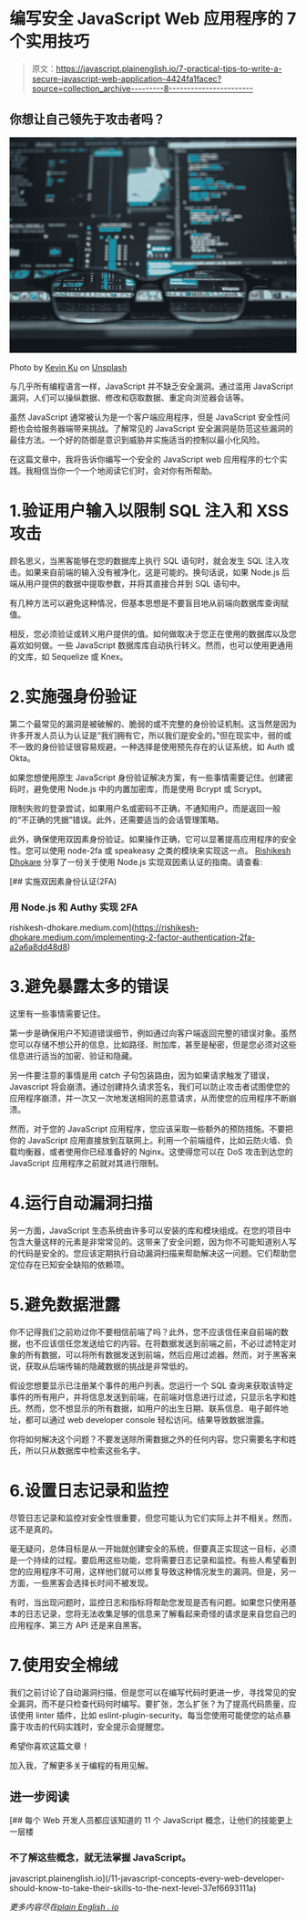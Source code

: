 # 编写安全 JavaScript Web 应用程序的 7 个实用技巧

> 原文：<https://javascript.plainenglish.io/7-practical-tips-to-write-a-secure-javascript-web-application-4424fa1facec?source=collection_archive---------8----------------------->

## 你想让自己领先于攻击者吗？

![](img/e61d04d0eb4828b6417e45845f2e707a.png)

Photo by [Kevin Ku](https://unsplash.com/@ikukevk?utm_source=medium&utm_medium=referral) on [Unsplash](https://unsplash.com?utm_source=medium&utm_medium=referral)

与几乎所有编程语言一样，JavaScript 并不缺乏安全漏洞。通过滥用 JavaScript 漏洞，人们可以操纵数据、修改和窃取数据、重定向浏览器会话等。

虽然 JavaScript 通常被认为是一个客户端应用程序，但是 JavaScript 安全性问题也会给服务器端带来挑战。了解常见的 JavaScript 安全漏洞是防范这些漏洞的最佳方法。一个好的防御是意识到威胁并实施适当的控制以最小化风险。

在这篇文章中，我将告诉你编写一个安全的 JavaScript web 应用程序的七个实践。我相信当你一个一个地阅读它们时，会对你有所帮助。

# 1.验证用户输入以限制 SQL 注入和 XSS 攻击

顾名思义，当黑客能够在您的数据库上执行 SQL 语句时，就会发生 SQL 注入攻击。如果来自前端的输入没有被净化，这是可能的。换句话说，如果 Node.js 后端从用户提供的数据中提取参数，并将其直接合并到 SQL 语句中。

有几种方法可以避免这种情况，但基本思想是不要盲目地从前端向数据库查询赋值。

相反，您必须验证或转义用户提供的值。如何做取决于您正在使用的数据库以及您喜欢如何做。一些 JavaScript 数据库库自动执行转义。然而，也可以使用更通用的文库，如 Sequelize 或 Knex。

# 2.实施强身份验证

第二个最常见的漏洞是被破解的、脆弱的或不完整的身份验证机制。这当然是因为许多开发人员认为认证是“我们拥有它，所以我们是安全的。”但在现实中，弱的或不一致的身份验证很容易规避。一种选择是使用预先存在的认证系统，如 Auth 或 Okta。

如果您想使用原生 JavaScript 身份验证解决方案，有一些事情需要记住。创建密码时，避免使用 Node.js 中的内置加密库，而是使用 Bcrypt 或 Scrypt。

限制失败的登录尝试，如果用户名或密码不正确，不通知用户。而是返回一般的“不正确的凭据”错误。此外，还需要适当的会话管理策略。

此外，确保使用双因素身份验证。如果操作正确，它可以显著提高应用程序的安全性。您可以使用 node-2fa 或 speakeasy 之类的模块来实现这一点。 [Rishikesh Dhokare](https://medium.com/u/b7934e106470?source=post_page-----4424fa1facec--------------------------------) 分享了一份关于使用 Node.js 实现双因素认证的指南。请查看:

[](https://rishikesh-dhokare.medium.com/implementing-2-factor-authentication-2fa-a2a6a8dd48d8) [## 实施双因素身份认证(2FA)

### 用 Node.js 和 Authy 实现 2FA

rishikesh-dhokare.medium.com](https://rishikesh-dhokare.medium.com/implementing-2-factor-authentication-2fa-a2a6a8dd48d8) 

# 3.避免暴露太多的错误

这里有一些事情需要记住。

第一步是确保用户不知道错误细节，例如通过向客户端返回完整的错误对象。虽然您可以存储不想公开的信息，比如路径、附加库，甚至是秘密，但是您必须对这些信息进行适当的加密、验证和隐藏。

另一件要注意的事情是用 catch 子句包装路由，因为如果请求触发了错误，Javascript 将会崩溃。通过创建持久请求签名，我们可以防止攻击者试图使您的应用程序崩溃，并一次又一次地发送相同的恶意请求，从而使您的应用程序不断崩溃。

然而，对于您的 JavaScript 应用程序，您应该采取一些额外的预防措施。不要把你的 JavaScript 应用直接放到互联网上。利用一个前端组件，比如云防火墙、负载均衡器，或者使用你已经准备好的 Nginx。这使得您可以在 DoS 攻击到达您的 JavaScript 应用程序之前就对其进行限制。

# 4.运行自动漏洞扫描

另一方面，JavaScript 生态系统由许多可以安装的库和模块组成。在您的项目中包含大量这样的元素是非常常见的。这带来了安全问题，因为你不可能知道别人写的代码是安全的。您应该定期执行自动漏洞扫描来帮助解决这一问题。它们帮助您定位存在已知安全缺陷的依赖项。

# 5.避免数据泄露

你不记得我们之前劝过你不要相信前端了吗？此外，您不应该信任来自前端的数据，也不应该信任您发送给它的内容。在将数据发送到前端之前，不必过滤特定对象的所有数据，可以将所有数据发送到前端，然后应用过滤器。然而，对于黑客来说，获取从后端传输的隐藏数据的挑战是非常低的。

假设您想要显示已注册某个事件的用户列表。您运行一个 SQL 查询来获取该特定事件的所有用户，并将信息发送到前端，在前端对信息进行过滤，只显示名字和姓氏。然而，您不想显示的所有数据，如用户的出生日期、联系信息、电子邮件地址，都可以通过 web developer console 轻松访问。结果导致数据泄露。

你将如何解决这个问题？不要发送除所需数据之外的任何内容。您只需要名字和姓氏，所以只从数据库中检索这些名字。

# 6.设置日志记录和监控

尽管日志记录和监控对安全性很重要，但您可能认为它们实际上并不相关。然而，这不是真的。

毫无疑问，总体目标是从一开始就创建安全的系统，但要真正实现这一目标，必须是一个持续的过程。要启用这些功能，您将需要日志记录和监控。有些人希望看到您的应用程序不可用，这样他们就可以修复导致这种情况发生的漏洞。但是，另一方面，一些黑客会选择长时间不被发现。

有时，当出现问题时，监控日志和指标将帮助您发现是否有问题。如果您只使用基本的日志记录，您将无法收集足够的信息来了解看起来奇怪的请求是来自您自己的应用程序、第三方 API 还是来自黑客。

# 7.使用安全棉绒

我们之前讨论了自动漏洞扫描，但是您可以在编写代码时更进一步，寻找常见的安全漏洞，而不是只检查代码何时编写。要扩张，怎么扩张？为了提高代码质量，应该使用 linter 插件，比如 eslint-plugin-security。每当您使用可能使您的站点暴露于攻击的代码实践时，安全提示会提醒您。

希望你喜欢这篇文章！

加入我，了解更多关于编程的有用见解。

## 进一步阅读

[](/11-javascript-concepts-every-web-developer-should-know-to-take-their-skills-to-the-next-level-37ef6693111a) [## 每个 Web 开发人员都应该知道的 11 个 JavaScript 概念，让他们的技能更上一层楼

### 不了解这些概念，就无法掌握 JavaScript。

javascript.plainenglish.io](/11-javascript-concepts-every-web-developer-should-know-to-take-their-skills-to-the-next-level-37ef6693111a) 

*更多内容尽在*[*plain English . io*](http://plainenglish.io/)